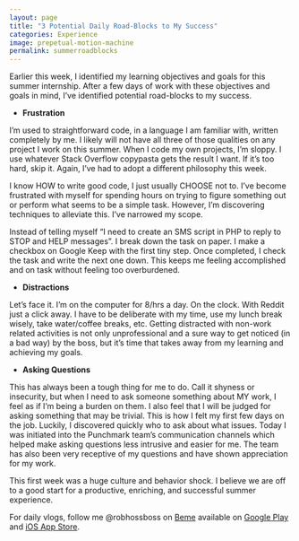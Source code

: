 ```yaml
---
layout: page
title: "3 Potential Daily Road-Blocks to My Success"
categories: Experience
image: prepetual-motion-machine
permalink: summerroadblocks
---
```


Earlier this week, I identified my learning objectives and goals for this summer internship. After a few days of work with these objectives and goals in mind, I’ve identified potential road-blocks to my success.

* **Frustration**

I’m used to straightforward code, in a language I am familiar with, written completely by me. I likely will not have all three of those qualities on any project I work on this summer. When I code my own projects, I’m sloppy. I use whatever Stack Overflow copypasta gets the result I want. If it’s too hard, skip it. Again, I’ve had to adopt a different philosophy this week.

I know HOW to write good code, I just usually CHOOSE not to. I’ve become frustrated with myself for spending hours on trying to figure something out or perform what seems to be a simple task. However, I’m discovering techniques to alleviate this. I’ve narrowed my scope.

Instead of telling myself “I need to create an SMS script in PHP to reply to STOP and HELP messages”. I break down the task on paper. I make a checkbox on Google Keep with the first tiny step. Once completed, I check the task and write the next one down. This keeps me feeling accomplished and on task without feeling too overburdened.  

* **Distractions**

Let’s face it. I’m on the computer for 8/hrs a day. On the clock. With Reddit just a click away. I have to be deliberate with my time, use my lunch break wisely, take water/coffee breaks, etc. Getting distracted with non-work related activities is not only unprofessional and a sure way to get noticed (in a bad way) by the boss, but it’s time that takes away from my learning and achieving my goals.

* **Asking Questions**

This has always been a tough thing for me to do. Call it shyness or insecurity, but when I need to ask someone something about MY work, I feel as if I’m being a burden on them. I also feel that I will be judged for asking something that may be trivial. This is how I felt my first few days on the job. Luckily, I discovered quickly who to ask about what issues. Today I was initiated into the Punchmark team’s communication channels which helped make asking questions less intrusive and easier for me. The team has also been very receptive of my questions and have shown appreciation for my work.

This first week was a huge culture and behavior shock. I believe we are off to a good start for a productive, enriching, and successful summer experience.

For daily vlogs, follow me @robhossboss on [Beme](https://beme.com) available on [Google Play](https://play.google.com/store/apps/details?id=com.beme.android) and [iOS App Store](https://geo.itunes.apple.com/us/app/beme-share-video.-honestly./id1005178547?mt=8).
